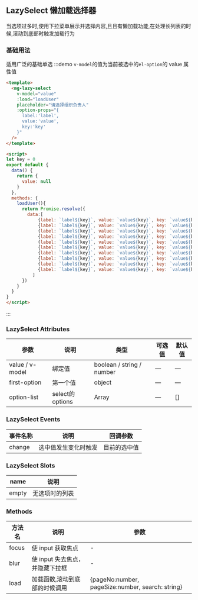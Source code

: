## LazySelect 懒加载选择器

当选项过多时,使用下拉菜单展示并选择内容,且且有懒加载功能,在处理长列表的时候,滚动到底部时触发加载行为

### 基础用法

适用广泛的基础单选
:::demo `v-model`的值为当前被选中的`el-option`的 value 属性值
```html
<template>
  <mg-lazy-select
    v-model="value"
    :load="loadUser"
    placeholder="请选择组织负责人"
    :option-props="{
      label:'label',
      value:'value',
      key:'key'
    }"
  />
</template>

<script>
let key = 0
export default {
  data() {
    return {
      value: null
    }
  },
  methods: {
    loadUser(){
      return Promise.resolve({
        data:[
            {label: `label${key}`, value: `value${key}`, key: `value${key++}`},
            {label: `label${key}`, value: `value${key}`, key: `value${key++}`},
            {label: `label${key}`, value: `value${key}`, key: `value${key++}`},
            {label: `label${key}`, value: `value${key}`, key: `value${key++}`},
            {label: `label${key}`, value: `value${key}`, key: `value${key++}`},
            {label: `label${key}`, value: `value${key}`, key: `value${key++}`},
            {label: `label${key}`, value: `value${key}`, key: `value${key++}`},
            {label: `label${key}`, value: `value${key}`, key: `value${key++}`},
            {label: `label${key}`, value: `value${key}`, key: `value${key++}`},
            {label: `label${key}`, value: `value${key}`, key: `value${key++}`}
          ]
      })
    }
  }
}
</script>
```
:::

### LazySelect Attributes
| 参数            | 说明            | 类型                      | 可选值 | 默认值 |
| --------------- | --------------- | ------------------------- | ------ | ------ |
| value / v-model | 绑定值          | boolean / string / number | —      | —      |
| first-option    | 第一个值        | object                    | —      | —      |
| option-list     | select的options | Array                     | —      | []     |

### LazySelect Events
| 事件名称 | 说明                 | 回调参数     |
| -------- | -------------------- | ------------ |
| change   | 选中值发生变化时触发 | 目前的选中值 |

### LazySelect Slots
| name  | 说明           |
| ----- | -------------- |
| empty | 无选项时的列表 |

### Methods
| 方法名 | 说明                            | 参数                                             |
| ------ | ------------------------------- | ------------------------------------------------ |
| focus  | 使 input 获取焦点               | -                                                |
| blur   | 使 input 失去焦点，并隐藏下拉框 | -                                                |
| load   | 加载函数,滚动到底部的时候调用   | {pageNo:number, pageSize:number, search: string} |
